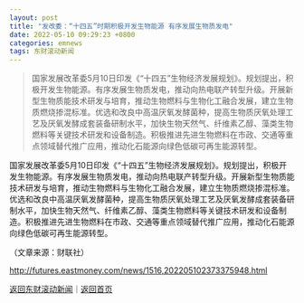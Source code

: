 ```yaml
---
layout: post
title: "发改委：“十四五”时期积极开发生物能源 有序发展生物质发电"
date: 2022-05-10 09:29:23 +0800
categories: emnews
tags: 东财滚动新闻
---
```

> 国家发展改革委5月10日印发《“十四五”生物经济发展规划》。规划提出，积极开发生物能源。有序发展生物质发电，推动向热电联产转型升级。开展新型生物质能技术研发与培育，推动生物燃料与生物化工融合发展，建立生物质燃烧掺混标准。优选和改良中高温厌氧发酵菌种，提高生物质厌氧处理工艺及厌氧发酵成套装备研制水平，加快生物天然气、纤维素乙醇、藻类生物燃料等关键技术研发和设备制造。积极推进先进生物燃料在市政、交通等重点领域替代推广应用，推动化石能源向绿色低碳可再生能源转型。

<p>国家发展改革委5月10日印发《“十四五”生物经济发展规划》。规划提出，积极开发生物能源。有序发展生物质发电，推动向热电联产转型升级。开展新型生物质能技术研发与培育，推动生物燃料与生物化工融合发展，建立生物质燃烧掺混标准。优选和改良中高温厌氧发酵菌种，提高生物质厌氧处理工艺及厌氧发酵成套装备研制水平，加快生物天然气、纤维素乙醇、藻类生物燃料等关键技术研发和设备制造。积极推进先进生物燃料在市政、交通等重点领域替代推广应用，推动化石能源向绿色低碳可再生能源转型。</p><p class="em_media">（文章来源：财联社）</p>

<http://futures.eastmoney.com/news/1516,202205102373375948.html>

[返回东财滚动新闻](//finews.withounder.com/emnews/)｜[返回首页](//finews.withounder.com/)